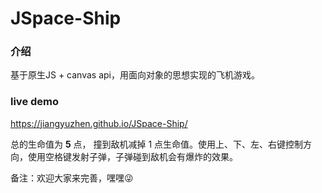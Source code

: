 # JSpace-Ship

### 介绍
基于原生JS + canvas api，用面向对象的思想实现的飞机游戏。

### live demo
https://jiangyuzhen.github.io/JSpace-Ship/

总的生命值为 **5** 点， 撞到敌机减掉 1 点生命值。使用上、下、左、右键控制方向，使用空格键发射子弹，子弹碰到敌机会有爆炸的效果。

备注：欢迎大家来完善，嘿嘿😜

